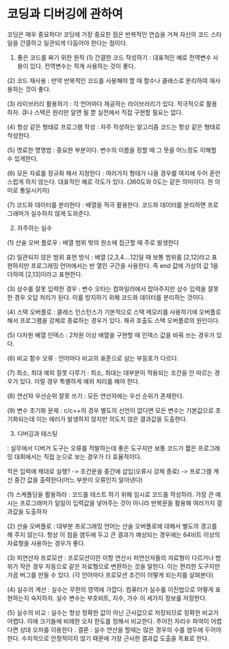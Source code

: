 # 코딩과 디버깅에 관하여
코딩은 매우 중요하다! 코딩에 가장 중요한 점은 반복적인 연습을 거쳐 자신의 코드 스타일을 간결하고 일관되게 다듬어야 한다는 점이다.

1. 좋은 코드를 짜기 위한 원칙
(1) 간결한 코드 작성하기 : 대표적인 예로 전역변수 사용이 있다. 전역변수는 적게 사용하는 것이 좋다.

(2) 코드 재사용 : 만약 반복적인 코드를 사용해야 할 때 함수나 클래스로 분리하여 재사용하는 것이 좋다.

(3) 라이브러리 활용하기 : 각 언어마다 제공하는 라이브러리가 있다. 적극적으로 활용하자. 큐나 스택은 원리만 알면 될 뿐 실전에서 직접 구현할 필요는 없다.

(4) 항상 같은 형태로 프로그램 작성 : 자주 작성하는 알고리즘 코드는 항상 같은 형태로 작성한다.

(5) 명료한 명명법 : 중요한 부분이다. 변수의 이름을 정할 때 그 뜻을 어느정도 이해할 수 있게한다.

(6) 모든 자료를 정규화 해서 지정한다 : 여러가지 형태가 나올 경우를 여지에 두어 혼란스럽게 하지 않는다. 대표적인 예로 각도가 있다. (360도와 0도는 같은 의미이다. 한 의미로 통일시키자)

(7) 코드와 데이터를 분리한다 : 배열을 적극 활용한다. 코드와 데이터를 분리하면 프로그래머가 실수하지 않게 도와준다.

2. 자주하는 실수

(1) 산술 오버 플로우 : 배열 범위 밖의 원소에 접근할 때 주로 발생한다

(2) 일관되지 않은 범위 표현 방식 : 배열 [2,3,4….12]일 때 보통 범위를 [2,12]라고 표현하지만 프로그래밍 언어에서는 반 열린 구간을 사용한다. 즉 end 값에 가상의 값 1을 더하여 [2,13]이라고 표현한다.

(3) 상수를 잘못 입력한 경우 : 변수 오타는 컴파일러에서 잡아주지만 상수 입력을 잘못한 경우 오답 처리가 된다. 이를 방지하기 위해 코드와 데이터를 분리하는 것이다.

(4) 스택 오버플로 : 클래스 인스턴스가 기본적으로 스택 메모리를 사용하기에 오버플로해서 프로그램을 강제로 종료하는 경우가 있다. 재귀 호출도 스택 오버플로의 원인이다.

(5) 다차원 배열 인덱스 : 2차원 이상 배열을 구현할 때 인덱스 값을 바꿔 쓰는 경우가 있다.

(6) 비교 함수 오류 : 언어마다 비교의 표준으로 삼는 부등호가 다르다. 

(7) 최소, 최대 예외 잘못 다루기 : 최소, 최대는 대부분이 적용되는 조건을 안 따르는 경우가 있다. 이럴 경우 특별하게 예외 처리를 해야 한다.

(8) 연산자 우선순위 잘못 쓰기 : 모든 연산자에는 우선 순위가 존재한다.

(9) 변수 초기화 문제 : c/c++의 경우 별도의 선언이 없다면 모든 변수는 기본값으로 초기화되는데 이는 에러가 발생하지 않지만 의도치 않은 결과값을 도출한다.

3. 디버깅과 테스팅

: 실무에서 디버거 도구는 오류를 적발하는데 좋은 도구지만 보통 코드가 짧은 프로그래밍 대회에서는 직접 눈으로 보는 경우가 더 효율적이다.

작은 입력에 제대로 실행? -> 조건문을 중간에 삽입(오류시 강제 종료) -> 프로그램 계산 중간 값을 출력한다(어느 부분이 오류인지 알아낸다)

(1) 스케폴딩을 활용하라 : 코드를 테스트 하기 위해 임시로 코드를 작성하라. 가장 큰 예시는 프로그래머가 일일이 입력값을 넣어주는 것이 아니라 반복문을 활용해 여러가지 결과값을 도출하자

(2) 산술 오버플로 : 대부분 프로그래밍 언어는 산술 오버플로에 대해서 별도의 경고를 해 주지 않는다. 항상 이 점을 염두에 두고 큰 결과가 예상되는 경우에는 64비트 이상의 자료형을 사용하는 경우가 좋다.

(3) 피연산자 프로모션 : 프로모션이란 이항 연산시 피연산자들의 자료형이 다르거나 범위가 작은 경우 자동으로 같은 자료형으로 변환하는 것을 말한다. 이는 편리한 도구지만 가끔 버그를 만들 수 있다. (각 언어마다 프로모션 조건이 어떻게 되는지를 살펴본다)

(4) 실수의 계산 : 실수는 무한의 영역에 가깝다. 컴퓨터가 실수를 이진법으로 어떻게 표현하는지 숙지하자. 실수 변수는 부호비트, 지수, 가수 이 세가지 정보를 저장한다. 

(5) 실수의 비교 : 실수는 항상 정확한 값이 아닌 근사값으로 저장되므로 정확한 비교가 어렵다. 이에 크기들에 비례한 오차 한도를 정해서 비교한다. 주어진 자리수 파악이 어렵다면 상대 오차를 이용한다
. 
결론 : 실수 연산을 할때는 많은 경우의 수를 염두에 두어야 한다. 수치적으로 안정적이지 않기 때문에 가장 근사한 결과값 도출을 목표로 한다.

